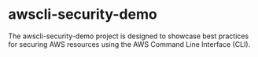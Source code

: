 # awscli-security-demo
The awscli-security-demo project is designed to showcase best practices for securing AWS resources using the AWS Command Line Interface (CLI). 
